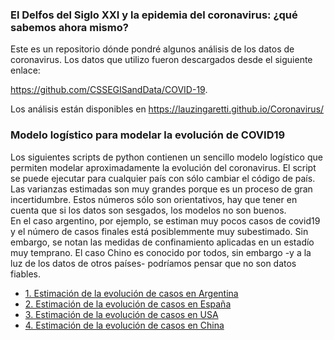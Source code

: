 ### El Delfos del Siglo XXI y la epidemia del coronavirus: ¿qué sabemos ahora mismo?
Este es un repositorio dónde pondré algunos análisis de los datos de coronavirus. 
Los datos que utilizo fueron descargados desde el siguiente enlace: 

https://github.com/CSSEGISandData/COVID-19. 

Los análisis están disponibles en https://lauzingaretti.github.io/Coronavirus/ 

### Modelo logístico para modelar la evolución de COVID19 

Los siguientes scripts de python contienen un sencillo modelo logístico que permiten modelar aproximadamente la evolución del coronavirus. El script se puede ejecutar para cualquier país con sólo cambiar el código de país. Las varianzas estimadas son muy grandes porque es un proceso de gran incertidumbre. Estos números sólo son orientativos, hay que tener en cuenta que si los datos son sesgados, los modelos no son buenos.  
En el caso argentino, por ejemplo, se estiman muy pocos casos de covid19 y el número de casos finales está posiblemmente muy subestimado. Sin embargo, se notan las medidas de confinamiento aplicadas en un estadío muy temprano. 
El caso Chino es conocido por todos, sin embargo -y a la luz de los datos de otros países- podríamos pensar que no son datos fiables. 

- [1. Estimación de la evolución de casos en Argentina](https://github.com/lauzingaretti/Coronavirus/blob/master/inst/md/Argentina_pred.md)
- [2. Estimación de la evolución de casos en España](https://github.com/lauzingaretti/Coronavirus/blob/master/inst/md/Spain_pred.md)
- [3. Estimación de la evolución de casos en USA](https://github.com/lauzingaretti/Coronavirus/blob/master/inst/md/USA.md)
- [4. Estimación de la evolución de casos en China](https://github.com/lauzingaretti/Coronavirus/blob/master/inst/md/China.md)





